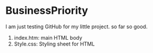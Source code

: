 # BusinessPriority
I am just testing GitHub for my little project. 
so far so good.

1. index.htm:  main HTML body 
2. Style.css:  Styling sheet for HTML
